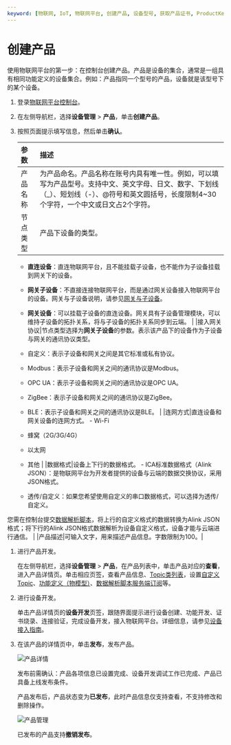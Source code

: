 ```yaml
---
keyword: [物联网, IoT, 物联网平台, 创建产品, 设备型号, 获取产品证书, ProductKey, ProductSecret]
---
```


# 创建产品

使用物联网平台的第一步：在控制台创建产品。产品是设备的集合，通常是一组具有相同功能定义的设备集合。例如：产品指同一个型号的产品，设备就是该型号下的某个设备。

1.  登录[物联网平台控制台](http://iot.console.aliyun.com/)。

2.  在左侧导航栏，选择**设备管理** \> **产品**，单击**创建产品**。

3.  按照页面提示填写信息，然后单击**确认**。

    |参数|描述|
    |:-|:-|
    |产品名称|为产品命名。产品名称在账号内具有唯一性。例如，可以填写为产品型号。支持中文、英文字母、日文、数字、下划线（\_）、短划线（-）、@符号和英文圆括号，长度限制4~30个字符，一个中文或日文占2个字符。|
    |节点类型|产品下设备的类型。

    -   **直连设备**：直连物联网平台，且不能挂载子设备，也不能作为子设备挂载到网关下的设备。
    -   **网关子设备**：不直接连接物联网平台，而是通过网关设备接入物联网平台的设备。网关与子设备说明，请参见[网关与子设备](/intl.zh-CN/设备管理/网关与子设备/网关与子设备.md)。
    -   **网关设备**：可以挂载子设备的直连设备。网关具有子设备管理模块，可以维持子设备的拓扑关系，将与子设备的拓扑关系同步到云端。 |
    |接入网关协议|节点类型选择为**网关子设备**的参数。表示该产品下的设备作为子设备与网关的通讯协议类型。

    -   自定义：表示子设备和网关之间是其它标准或私有协议。
    -   Modbus：表示子设备和网关之间的通讯协议是Modbus。
    -   OPC UA：表示子设备和网关之间的通讯协议是OPC UA。
    -   ZigBee：表示子设备和网关之间的通讯协议是ZigBee。
    -   BLE：表示子设备和网关之间的通讯协议是BLE。 |
    |连网方式|直连设备和网关设备的连网方式。     -   Wi-Fi
    -   蜂窝（2G/3G/4G）
    -   以太网
    -   其他 |
    |数据格式|设备上下行的数据格式。     -   ICA标准数据格式（Alink JSON）：是物联网平台为开发者提供的设备与云端的数据交换协议，采用JSON格式。
    -   透传/自定义：如果您希望使用自定义的串口数据格式，可以选择为透传/自定义。

您需在控制台提交[数据解析脚本](/intl.zh-CN/设备管理/数据解析/什么是数据解析.md)，将上行的自定义格式的数据转换为Alink JSON格式；将下行的Alink JSON格式数据解析为设备自定义格式，设备才能与云端进行通信。 |
    |产品描述|可输入文字，用来描述产品信息。字数限制为100。|


1.  进行产品开发。

    在左侧导航栏，选择**设备管理** \> **产品**，在产品列表中，单击产品对应的**查看**，进入产品详情页。单击相应页签，查看产品信息、[Topic类列表](/intl.zh-CN/设备接入/消息通信Topic/什么是Topic.md)，设置[自定义Topic](/intl.zh-CN/设备接入/消息通信Topic/自定义Topic.md)、[功能定义（物模型）](/intl.zh-CN/设备管理/物模型/什么是物模型.md)、[数据解析脚本](/intl.zh-CN/设备管理/数据解析/自定义Topic数据解析/提交数据解析脚本.md)[服务端订阅](t18849.md#)等。

2.  进行设备开发。

    单击产品详情页的**设备开发**页签，跟随界面提示进行设备创建、功能开发、证书烧录、连接验证，完成设备开发，接入物联网平台。详细信息，请参见[设备接入指南](/intl.zh-CN/设备接入/下载设备端SDK.md)。

3.  在该产品的详情页中，单击**发布**，发布产品。

    ![产品详情](https://static-aliyun-doc.oss-cn-hangzhou.aliyuncs.com/assets/img/zh-CN/5445559951/p110863.png)

    发布前需确认：产品各项信息已设置完成、设备开发调试工作已完成、产品已具备上线发布条件。

    产品发布后，产品状态变为**已发布**，此时产品信息仅支持查看，不支持修改和删除操作。

    ![产品管理](https://static-aliyun-doc.oss-cn-hangzhou.aliyuncs.com/assets/img/zh-CN/8114420061/p166887.png)

    已发布的产品支持**撤销发布**。


